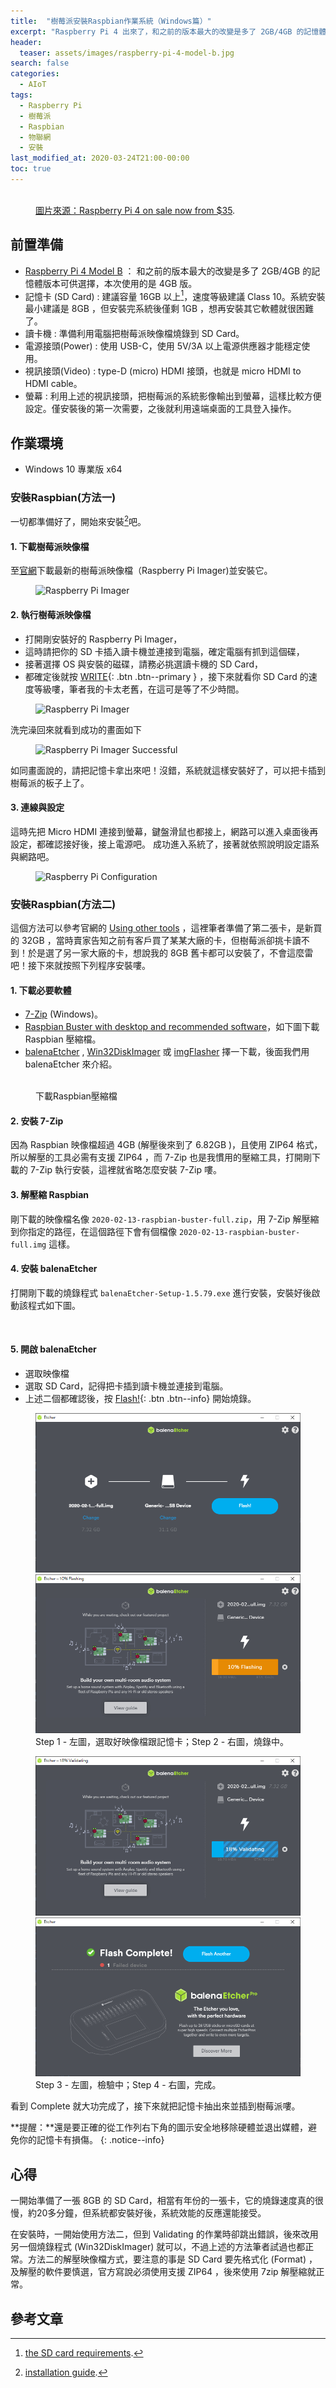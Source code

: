 ```yaml
---
title:  "樹莓派安裝Raspbian作業系統（Windows篇）"
excerpt: "Raspberry Pi 4 出來了，和之前的版本最大的改變是多了 2GB/4GB 的記憶體版本可供選擇！"
header:
  teaser: assets/images/raspberry-pi-4-model-b.jpg
search: false
categories: 
  - AIoT
tags:
  - Raspberry Pi
  - 樹莓派
  - Raspbian
  - 物聯網
  - 安裝
last_modified_at: 2020-03-24T21:00-00:00
toc: true
---
```


<figure class="align-center">
  <img src="{{ site.url }}{{ site.baseurl }}/assets/images/raspberry-pi-4-model-b.jpg" alt="">
  <figcaption><a href="https://www.raspberrypi.org/blog/raspberry-pi-4-on-sale-now-from-35/" title="Raspberry Pi 4 on sale now from $35">圖片來源：Raspberry Pi 4 on sale now from $35</a>.</figcaption>
</figure> 

## 前置準備
* [Raspberry Pi 4 Model B](https://www.raspberrypi.com.tw/28040/raspberry-pi-4-model-b/) ： 和之前的版本最大的改變是多了 2GB/4GB 的記憶體版本可供選擇，本次使用的是 4GB 版。
* 記憶卡 (SD Card) : 建議容量 16GB 以上[^sd-cards]，速度等級建議 Class 10。系統安裝最小建議是 8GB ，但安裝完系統後僅剩 1GB ，想再安裝其它軟體就很困難了。
* 讀卡機 : 準備利用電腦把樹莓派映像檔燒錄到 SD Card。
* 電源接頭(Power) : 使用 USB-C，使用 5V/3A 以上電源供應器才能穩定使用。
* 視訊接頭(Video) :  type-D (micro) HDMI 接頭，也就是 micro HDMI to HDMI cable。
* 螢幕 : 利用上述的視訊接頭，把樹莓派的系統影像輸出到螢幕，這樣比較方便設定。僅安裝後的第一次需要，之後就利用遠端桌面的工具登入操作。

[^sd-cards]: [the SD card requirements](https://www.raspberrypi.org/documentation/installation/sd-cards.md).


## 作業環境
* Windows 10 專業版 x64

### 安裝Raspbian(方法一)

一切都準備好了，開始來安裝[^installation]吧。

[^installation]: [installation guide](https://www.raspberrypi.org/documentation/installation/installing-images/README.md).

#### 1. 下載樹莓派映像檔
至[官網](https://www.raspberrypi.org/downloads/)下載最新的樹莓派映像檔（Raspberry Pi Imager)並安裝它。
<figure>
  <img src="{{ '/assets/images/raspberry-pi-imager-download.png' | relative_url }}" alt="Raspberry Pi Imager">
</figure>

#### 2. 執行樹莓派映像檔
* 打開剛安裝好的 Raspberry Pi Imager，
* 這時請把你的 SD 卡插入讀卡機並連接到電腦，確定電腦有抓到這個碟，
* 接著選擇 OS 與安裝的磁碟，請務必挑選讀卡機的 SD Card，
* 都確定後就按 [WRITE](#link){: .btn .btn--primary } ，接下來就看你 SD Card 的速度等級嘍，筆者我的卡太老舊，在這可是等了不少時間。

<figure>
  <img src="{{ '/assets/images/raspberry-pi-imager.png' | relative_url }}" alt="Raspberry Pi Imager">
</figure>
洗完澡回來就看到成功的畫面如下
<figure>
  <img src="{{ '/assets/images/raspberry-pi-imager-successful.png' | relative_url }}" alt="Raspberry Pi Imager Successful">
</figure>

如同畫面說的，請把記憶卡拿出來吧！沒錯，系統就這樣安裝好了，可以把卡插到樹莓派的板子上了。

#### 3. 連線與設定

這時先把 Micro HDMI 連接到螢幕，鍵盤滑鼠也都接上，網路可以進入桌面後再設定，都確認接好後，接上電源吧。
成功進入系統了，接著就依照說明設定語系與網路吧。

<figure>
  <img src="{{ '/assets/images/raspberry-pi-configuration.png' | relative_url }}" alt="Raspberry Pi Configuration">
</figure>

### 安裝Raspbian(方法二)
這個方法可以參考官網的 [Using other tools](https://www.raspberrypi.org/documentation/installation/installing-images/README.md) ，這裡筆者準備了第二張卡，是新買的 32GB ，當時賣家告知之前有客戶買了某某大廠的卡，但樹莓派卻挑卡讀不到！於是選了另一家大廠的卡，想說我的 8GB 舊卡都可以安裝了，不會這麼雷吧！接下來就按照下列程序安裝嘍。

#### 1. 下載必要軟體
* [7-Zip](http://www.7-zip.org/) (Windows)。
* [Raspbian Buster with desktop and recommended software](https://downloads.raspberrypi.org/raspbian_full_latest)，如下圖下載 Raspbian 壓縮檔。
* [balenaEtcher](https://www.balena.io/etcher/) , [Win32DiskImager](https://sourceforge.net/projects/win32diskimager/) 或 [imgFlasher](https://www.upswift.io/imgflasher/) 擇一下載，後面我們用 balenaEtcher 來介紹。

<figure>
  <img src="{{ '/assets/images/raspberry-pi-raspbian-download-zip.png' | relative_url }}" alt="">
  <figcaption>下載Raspbian壓縮檔</figcaption>
</figure>

#### 2. 安裝 7-Zip
因為 Raspbian 映像檔超過 4GB (解壓後來到了 6.82GB )，且使用 ZIP64 格式，所以解壓的工具必需有支援 ZIP64 ，而 7-Zip 也是我慣用的壓縮工具，打開剛下載的 7-Zip 執行安裝，這裡就省略怎麼安裝 7-Zip 嘍。

#### 3. 解壓縮 Raspbian
剛下載的映像檔名像 `2020-02-13-raspbian-buster-full.zip`，用 7-Zip 解壓縮到你指定的路徑，在這個路徑下會有個檔像 `2020-02-13-raspbian-buster-full.img` 這樣。

#### 4. 安裝 balenaEtcher
打開剛下載的燒錄程式 `balenaEtcher-Setup-1.5.79.exe` 進行安裝，安裝好後啟動該程式如下圖。 
<figure>
  <img src="{{ '/assets/images/raspberry-pi-etcher.png' | relative_url }}" alt="">
</figure>

#### 5. 開啟 balenaEtcher
* 選取映像檔
* 選取 SD Card，記得把卡插到讀卡機並連接到電腦。
* 上述二個都確認後，按 [Flash!](#link){: .btn .btn--info} 開始燒錄。


<figure class="half">
  <a href="/assets/images/raspberry-pi-etcher-format.png"><img src="/assets/images/raspberry-pi-etcher-format.png"></a>
  <a href="/assets/images/raspberry-pi-etcher-flashing.png"><img src="/assets/images/raspberry-pi-etcher-flashing.png"></a>
  <figcaption>Step 1 - 左圖，選取好映像檔跟記憶卡；Step 2 - 右圖，燒錄中。</figcaption>
</figure>

<figure class="half">
  <a href="/assets/images/raspberry-pi-etcher-validating.png"><img src="/assets/images/raspberry-pi-etcher-validating.png"></a>
  <a href="/assets/images/raspberry-pi-etcher-complete.png"><img src="/assets/images/raspberry-pi-etcher-complete.png"></a>
  <figcaption>Step 3 - 左圖，檢驗中；Step 4 - 右圖，完成。</figcaption>
</figure>

看到 Complete 就大功完成了，接下來就把記憶卡抽出來並插到樹莓派嘍。

**提醒：**還是要正確的從工作列右下角的圖示安全地移除硬體並退出媒體，避免你的記憶卡有損傷。
{: .notice--info}

## 心得
一開始準備了一張 8GB 的 SD Card，相當有年份的一張卡，它的燒錄速度真的很慢，約20多分鐘，但系統都安裝好後，系統效能的反應還能接受。

在安裝時，一開始使用方法二，但到 Validating 的作業時卻跳出錯誤，後來改用另一個燒錄程式 (Win32DiskImager) 就可以，不過上述的方法筆者試過也都正常。方法二的解壓映像檔方式，要注意的事是 SD Card 要先格式化 (Format) ，及解壓的軟件要慎選，官方寫說必須使用支援 ZIP64 ，後來使用 7zip 解壓縮就正常。

## 參考文章 ##
